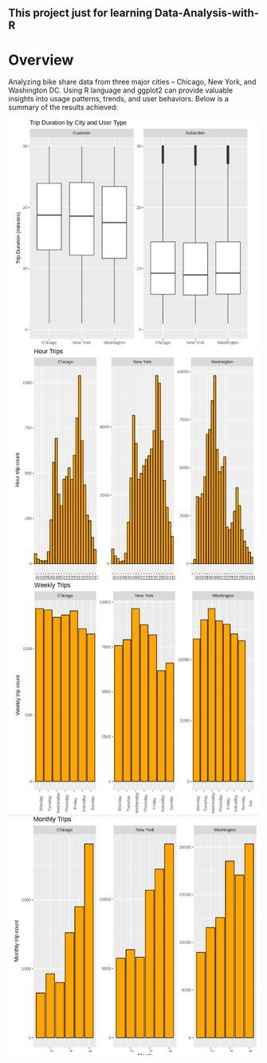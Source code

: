 ## This project just for learning Data-Analysis-with-R

# Overview

Analyzing bike share data from three major cities – Chicago, New York, and Washington DC. 
Using R language and ggplot2 can provide valuable insights into usage patterns, trends, and user behaviors. 
Below is a summary of the results achieved:

![img.png](common_trip_from_start_to_end.png)
![img.png](hour.png)
![img.png](weekly.png)
![img.png](monthly.png)